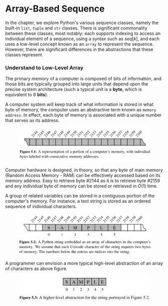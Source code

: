 

<style>
    figure{text-align: center;}
    math{text-align: center;}
</style>


# Array-Based Sequence
In the chapter, we explore Python's various sequence classes, namely the built-in `list`, `tuple` and `str` classes. There is significant commonality between these classes, most notably: each supports indexing to access an individual element of a sequence, using a syntax such as $seq[k]$, and each uses a low-level concept known as an `array` to represent the sequence. However, there are significant differences in the abstractions that these classes represent.

### Understand to Low-Level Array
The primary memory of a computer is composed of bits of information, and those bits are typically grouped into large units that depend upon the precise system architecture (such a typical unit is a **byte**, which is equivalent to 8 **bits**).

A computer system will keep track of what information is stored in what byte of memory, the computer uses an abstractive term known as `memory address`. In effect, each byte of memory is associated with a unique number that serves as its address.

<figure>
    <img src="/images/Array/memory_address.png">
</figure>

Computer hardware is designed, in theory, so that any byte of main memory (Random Access Memory - RAM) can be effectively accessed based on its memory address. Easy to retrieve byte #2144 as it is to retrieve byte #2159 and any individual byte of memory can be stored or retrieved in $O(1)$ time.

A group of related variables can be stored in a contiguous portion of the computer's memory. For instance, a text string is stored as an ordered sequence of individual characters.

<figure>
    <img src="/images/Array/string_store.png">
</figure>

A programmer can envision a more typical high-level abstraction of an array of characters as above figure.

<figure>
    <img src="/images/Array/high-level-store.png">
</figure>









